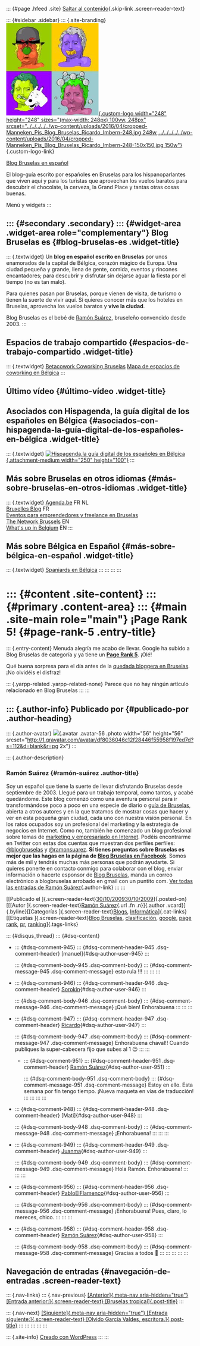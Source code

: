 ::: {#page .hfeed .site}
[Saltar al
contenido](../../../../../index.html?p=824#content){.skip-link
.screen-reader-text}

::: {#sidebar .sidebar}
::: {.site-branding}
[![](../../../../../wp-content/uploads/2016/04/cropped-Manneken_Pis_Blog_Bruselas_Ricardo_Imbern-248.jpg){.custom-logo
width="248" height="248" sizes="(max-width: 248px) 100vw, 248px"
srcset="../../../../../wp-content/uploads/2016/04/cropped-Manneken_Pis_Blog_Bruselas_Ricardo_Imbern-248.jpg 248w, ../../../../../wp-content/uploads/2016/04/cropped-Manneken_Pis_Blog_Bruselas_Ricardo_Imbern-248-150x150.jpg 150w"}](../../../../../index.html){.custom-logo-link}

[Blog Bruselas en español](../../../../../index.html)

El blog-guía escrito por españoles en Bruselas para los hispanoparlantes
que viven aquí y para los turistas que aprovechan los vuelos baratos
para descubrir el chocolate, la cerveza, la Grand Place y tantas otras
cosas buenas.

Menú y widgets
:::

::: {#secondary .secondary}
::: {#widget-area .widget-area role="complementary"}
Blog Bruselas es {#blog-bruselas-es .widget-title}
----------------

::: {.textwidget}
Un **blog en español escrito en Bruselas** por unos enamorados de la
capital de Bélgica, corazón mágico de Europa. Una ciudad pequeña y
grande, llena de gente, comida, eventos y rincones encantadores; para
descubrir y disfrutar sin dejarse aguar la fiesta por el tiempo (no es
tan malo).

Para quienes pasan por Bruselas, porque vienen de visita, de turismo o
tienen la suerte de vivir aquí. Sí quieres conocer más que los hoteles
en Bruselas, aprovecha los vuelos baratos y **vive la ciudad**.

Blog Bruselas es el bebé de [Ramón Suárez](http://www.ramonsuarez.com),
bruseleño convencido desde 2003.
:::

Espacios de trabajo compartido {#espacios-de-trabajo-compartido .widget-title}
------------------------------

::: {.textwidget}
[Betacowork Coworking Bruselas](http://www.betacowork.com) [Mapa de
espacios de coworking en Bélgica](http://coworkingbelgium.com)
:::

Último vídeo {#último-vídeo .widget-title}
------------

Asociados con Hispagenda, la guía digital de los españoles en Bélgica {#asociados-con-hispagenda-la-guía-digital-de-los-españoles-en-bélgica .widget-title}
---------------------------------------------------------------------

::: {.textwidget}
[![Hispagenda,la guía digital de los españoles en
Bélgica](../../../../../wp-content/uploads/2010/04/Hispagenda-250px.gif "Hispagenda, la guía digital de los españoles en Bélgica"){.attachment-medium
width="250" height="100"}](http://www.hispagenda.com)
:::

Más sobre Bruselas en otros idiomas {#más-sobre-bruselas-en-otros-idiomas .widget-title}
-----------------------------------

::: {.textwidget}
[Agenda.be](http://www.agenda.be) FR NL\
[Bruxelles Blog](http://www.bxlblog.be/) FR\
[Eventos para emprendedores y freelance en
Bruselas](http://www.betacowork.com/events/)\
[The Network
Brussels](http://groups.yahoo.com/group/TheNetworkBrussels/) EN\
[What\'s up in Belgium](http://www.whatsupin.be/) EN
:::

Más sobre Bélgica en Español {#más-sobre-bélgica-en-español .widget-title}
----------------------------

::: {.textwidget}
[Spaniards en Bélgica](http://www.spaniards.es/paises/belgica)
:::
:::
:::
:::

::: {#content .site-content}
::: {#primary .content-area}
::: {#main .site-main role="main"}
¡Page Rank 5! {#page-rank-5 .entry-title}
=============

::: {.entry-content}
Menuda alegría me acabo de llevar. Google ha subido a Blog Bruselas de
categoría y ya tiene un [**Page Rank
5**](http://es.wikipedia.org/wiki/PageRank "¿Qué es el Page Rank? Wikipedia").
¡Olé!

Qué buena sorpresa para el día antes de la [quedada bloggera en
Bruselas](http://quedadabruselas3.eventbrite.com/ "Quedada Halloween bloggers Bruselas").
¡No olvidéis el disfraz!

::: {.yarpp-related .yarpp-related-none}
Parece que no hay ningún artículo relacionado en Blog Bruselas
:::
:::

::: {.author-info}
Publicado por {#publicado-por .author-heading}
-------------

::: {.author-avatar}
![](http://1.gravatar.com/avatar/df8036046c12f28446f55958f197ed7d?s=56&d=blank&r=pg){.avatar
.avatar-56 .photo width="56" height="56"
srcset="http://1.gravatar.com/avatar/df8036046c12f28446f55958f197ed7d?s=112&d=blank&r=pg 2x"}
:::

::: {.author-description}
### Ramón Suárez {#ramón-suárez .author-title}

Soy un español que tiene la suerte de llevar disfrutando Bruselas desde
septiembre de 2003. Llegué para un trabajo temporal, como tantos, y
acabé quedándome. Este blog comenzó como una aventura personal para ir
transformándose poco a poco en una especie de diario o [guía de
Bruselas](../../../../../index.html), abierta a otros autores y en la
que tratamos de mostrar cosas que hacer y ver en esta pequeña gran
ciudad, cada uno con nuestra visión personal. En los ratos ocupados soy
un profesional del marketing y la estrategia de negocios en Internet.
Como no, también he comenzado un blog profesional sobre temas de
[marketing y empresariado en Internet](http://ramonsuarez.com). Podéis
encontrarme en Twitter con estas dos cuentas que muestran dos perfiles
perfiles: [\@blogbruselas](http://twitter.com/blogbruselas) y
[\@ramonsuarez](http://twitter.com/ramonsuarez). **Sí tienes preguntas
sobre Bruselas es mejor que las hagas en la página de [Blog Bruselas en
Facebook](http://www.facebook.com/blogbruselas)**. Somos más de mil y
tendrás muchas más personas que podrán ayudarte. Si quieres ponerte en
contacto conmigo para colaborar con el blog, enviar información o
hacerte esponsor de [Blog Bruselas](../../../../../index.html), manda un
correo electrónico a blogbruselas arrobado en gmail con un puntito com.
[Ver todas las entradas de Ramón
Suárez](../../../../2010/04/30/index.html?author=2){.author-link}
:::
:::

[[Publicado el
]{.screen-reader-text}[30/10/200930/10/2009](../../../../../index.html?p=824)]{.posted-on}[[[Autor
]{.screen-reader-text}[Ramón
Suárez](../../../../2010/04/30/index.html?author=2){.url .fn
.n}]{.author .vcard}]{.byline}[[Categorías
]{.screen-reader-text}[Blogs](../../../../category/blogs/index.html),
[Informática](../../../../category/informatica/index.html)]{.cat-links}[[Etiquetas
]{.screen-reader-text}[Blog
Bruselas](../../../../tag/blog-bruselas/index.html),
[clasificación](../../../../tag/clasificacion/index.html),
[google](../../../../tag/google/index.html), [page
rank](../../../../tag/page-rank/index.html),
[pr](../../../../tag/pr/index.html),
[ranking](../../../../tag/ranking/index.html)]{.tags-links}

::: {#disqus_thread}
::: {#dsq-content}
-   ::: {#dsq-comment-945}
    ::: {#dsq-comment-header-945 .dsq-comment-header}
    [manuel]{#dsq-author-user-945}
    :::

    ::: {#dsq-comment-body-945 .dsq-comment-body}
    ::: {#dsq-comment-message-945 .dsq-comment-message}
    esto rula !!!
    :::
    :::
    :::

-   ::: {#dsq-comment-946}
    ::: {#dsq-comment-header-946 .dsq-comment-header}
    [Sorokin](http://diriodeunaburrido.blogspot.com/){#dsq-author-user-946}
    :::

    ::: {#dsq-comment-body-946 .dsq-comment-body}
    ::: {#dsq-comment-message-946 .dsq-comment-message}
    ¡Qué bien! Enhorabuena
    :::
    :::
    :::

-   ::: {#dsq-comment-947}
    ::: {#dsq-comment-header-947 .dsq-comment-header}
    [Ricardo](http://www.imbern.es){#dsq-author-user-947}
    :::

    ::: {#dsq-comment-body-947 .dsq-comment-body}
    ::: {#dsq-comment-message-947 .dsq-comment-message}
    Enhorabuena chaval!! Cuando publiques la super-cabecera fijo que
    subes al 1 😉
    :::
    :::

    -   ::: {#dsq-comment-951}
        ::: {#dsq-comment-header-951 .dsq-comment-header}
        [Ramón
        Suárez](http://twitter.com/ramonsuarez){#dsq-author-user-951}
        :::

        ::: {#dsq-comment-body-951 .dsq-comment-body}
        ::: {#dsq-comment-message-951 .dsq-comment-message}
        Estoy en ello. Esta semana por fin tengo tiempo. ¡Nueva maqueta
        en vías de traducción!
        :::
        :::
        :::
    :::

-   ::: {#dsq-comment-948}
    ::: {#dsq-comment-header-948 .dsq-comment-header}
    [Mati]{#dsq-author-user-948}
    :::

    ::: {#dsq-comment-body-948 .dsq-comment-body}
    ::: {#dsq-comment-message-948 .dsq-comment-message}
    ¡Enhorabuena!
    :::
    :::
    :::

-   ::: {#dsq-comment-949}
    ::: {#dsq-comment-header-949 .dsq-comment-header}
    [Juanma](http://alt164-alt164.blogspot.com){#dsq-author-user-949}
    :::

    ::: {#dsq-comment-body-949 .dsq-comment-body}
    ::: {#dsq-comment-message-949 .dsq-comment-message}
    Hola Ramón. Enhorabuena!
    :::
    :::
    :::

-   ::: {#dsq-comment-956}
    ::: {#dsq-comment-header-956 .dsq-comment-header}
    [PabloElFlamenco](http://pabloelflamenco.blogspot.com/){#dsq-author-user-956}
    :::

    ::: {#dsq-comment-body-956 .dsq-comment-body}
    ::: {#dsq-comment-message-956 .dsq-comment-message}
    ¡Enhorabuena! Pues, claro, lo mereces, chico.
    :::
    :::
    :::

-   ::: {#dsq-comment-958}
    ::: {#dsq-comment-header-958 .dsq-comment-header}
    [Ramón Suárez](http://twitter.com/ramonsuarez){#dsq-author-user-958}
    :::

    ::: {#dsq-comment-body-958 .dsq-comment-body}
    ::: {#dsq-comment-message-958 .dsq-comment-message}
    Gracias a todos 🙂
    :::
    :::
    :::
:::
:::

Navegación de entradas {#navegación-de-entradas .screen-reader-text}
----------------------

::: {.nav-links}
::: {.nav-previous}
[[Anterior]{.meta-nav aria-hidden="true"} [Entrada
anterior:]{.screen-reader-text} [Bruselas
tropical]{.post-title}](../../../../../index.html?p=815)
:::

::: {.nav-next}
[[Siguiente]{.meta-nav aria-hidden="true"} [Entrada
siguiente:]{.screen-reader-text} [Olvido García Valdes,
escritora.]{.post-title}](../../../../../index.html?p=829)
:::
:::
:::
:::
:::

::: {.site-info}
[Creado con WordPress](https://es.wordpress.org/)
:::
:::
